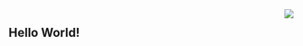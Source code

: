 <img align="right" src="https://github-readme-stats.vercel.app/api?username=weijiyang&show_icons=true&icon_color=CE1D2D&text_color=718096&bg_color=ffffff&hide_title=true" />

## Hello World!
